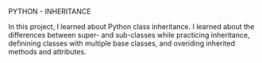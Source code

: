 PYTHON - INHERITANCE 

In this project, I learned about Python class inheritance. I learned about the differences between super- and sub-classes while practicing inheritance, definining classes with multiple base classes, and overiding inherited methods and attributes.
